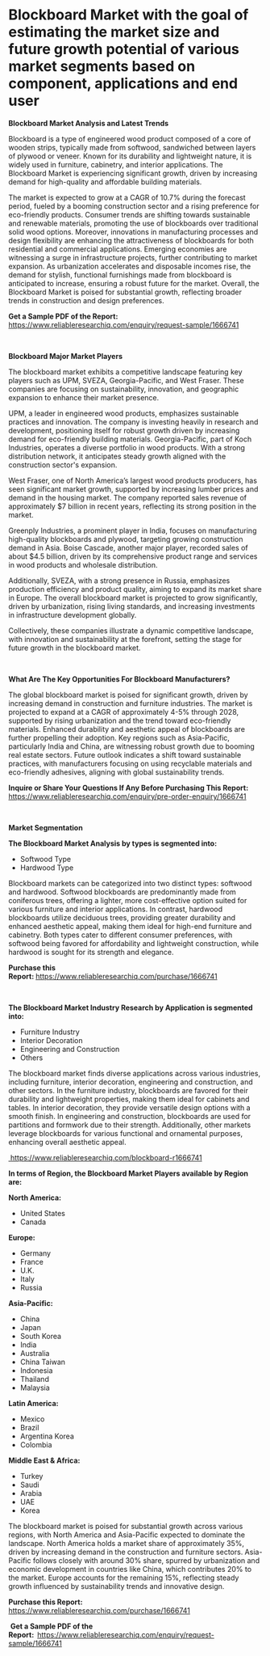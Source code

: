 <p><h1>Blockboard Market with the goal of estimating the market size and future growth potential of various market segments based on component, applications and end user</h1></p><p><strong>Blockboard Market Analysis and Latest Trends</strong></p>
<p><p>Blockboard is a type of engineered wood product composed of a core of wooden strips, typically made from softwood, sandwiched between layers of plywood or veneer. Known for its durability and lightweight nature, it is widely used in furniture, cabinetry, and interior applications. The Blockboard Market is experiencing significant growth, driven by increasing demand for high-quality and affordable building materials. </p><p>The market is expected to grow at a CAGR of 10.7% during the forecast period, fueled by a booming construction sector and a rising preference for eco-friendly products. Consumer trends are shifting towards sustainable and renewable materials, promoting the use of blockboards over traditional solid wood options. Moreover, innovations in manufacturing processes and design flexibility are enhancing the attractiveness of blockboards for both residential and commercial applications. Emerging economies are witnessing a surge in infrastructure projects, further contributing to market expansion. As urbanization accelerates and disposable incomes rise, the demand for stylish, functional furnishings made from blockboard is anticipated to increase, ensuring a robust future for the market. Overall, the Blockboard Market is poised for substantial growth, reflecting broader trends in construction and design preferences.</p></p>
<p><strong>Get a Sample PDF of the Report:&nbsp;</strong> <a href="https://www.reliableresearchiq.com/enquiry/request-sample/1666741?utm_campaign=120&utm_medium=2&utm_source=Github&utm_content=ia&utm_term=16042025&utm_id=blockboard">https://www.reliableresearchiq.com/enquiry/request-sample/1666741</a></p>
<p>&nbsp;</p>
<p><strong>Blockboard Major Market Players</strong></p>
<p><p>The blockboard market exhibits a competitive landscape featuring key players such as UPM, SVEZA, Georgia-Pacific, and West Fraser. These companies are focusing on sustainability, innovation, and geographic expansion to enhance their market presence.</p><p>UPM, a leader in engineered wood products, emphasizes sustainable practices and innovation. The company is investing heavily in research and development, positioning itself for robust growth driven by increasing demand for eco-friendly building materials. Georgia-Pacific, part of Koch Industries, operates a diverse portfolio in wood products. With a strong distribution network, it anticipates steady growth aligned with the construction sector's expansion.</p><p>West Fraser, one of North America’s largest wood products producers, has seen significant market growth, supported by increasing lumber prices and demand in the housing market. The company reported sales revenue of approximately $7 billion in recent years, reflecting its strong position in the market. </p><p>Greenply Industries, a prominent player in India, focuses on manufacturing high-quality blockboards and plywood, targeting growing construction demand in Asia. Boise Cascade, another major player, recorded sales of about $4.5 billion, driven by its comprehensive product range and services in wood products and wholesale distribution.</p><p>Additionally, SVEZA, with a strong presence in Russia, emphasizes production efficiency and product quality, aiming to expand its market share in Europe. The overall blockboard market is projected to grow significantly, driven by urbanization, rising living standards, and increasing investments in infrastructure development globally. </p><p>Collectively, these companies illustrate a dynamic competitive landscape, with innovation and sustainability at the forefront, setting the stage for future growth in the blockboard market.</p></p>
<p>&nbsp;</p>
<p><strong>What Are The Key Opportunities For Blockboard Manufacturers?</strong></p>
<p><p>The global blockboard market is poised for significant growth, driven by increasing demand in construction and furniture industries. The market is projected to expand at a CAGR of approximately 4-5% through 2028, supported by rising urbanization and the trend toward eco-friendly materials. Enhanced durability and aesthetic appeal of blockboards are further propelling their adoption. Key regions such as Asia-Pacific, particularly India and China, are witnessing robust growth due to booming real estate sectors. Future outlook indicates a shift toward sustainable practices, with manufacturers focusing on using recyclable materials and eco-friendly adhesives, aligning with global sustainability trends.</p></p>
<p><strong>Inquire or Share Your Questions If Any Before Purchasing This Report:</strong> <a href="https://www.reliableresearchiq.com/enquiry/pre-order-enquiry/1666741?utm_campaign=120&utm_medium=2&utm_source=Github&utm_content=ia&utm_term=16042025&utm_id=blockboard">https://www.reliableresearchiq.com/enquiry/pre-order-enquiry/1666741</a></p>
<p>&nbsp;</p>
<p><strong>Market Segmentation</strong></p>
<p><strong>The Blockboard Market Analysis by types is segmented into:</strong></p>
<p><ul><li>Softwood Type</li><li>Hardwood Type</li></ul></p>
<p><p>Blockboard markets can be categorized into two distinct types: softwood and hardwood. Softwood blockboards are predominantly made from coniferous trees, offering a lighter, more cost-effective option suited for various furniture and interior applications. In contrast, hardwood blockboards utilize deciduous trees, providing greater durability and enhanced aesthetic appeal, making them ideal for high-end furniture and cabinetry. Both types cater to different consumer preferences, with softwood being favored for affordability and lightweight construction, while hardwood is sought for its strength and elegance.</p></p>
<p><strong>Purchase this Report:&nbsp;</strong><a href="https://www.reliableresearchiq.com/purchase/1666741?utm_campaign=120&utm_medium=2&utm_source=Github&utm_content=ia&utm_term=16042025&utm_id=blockboard">https://www.reliableresearchiq.com/purchase/1666741</a></p>
<p>&nbsp;</p>
<p><strong>The Blockboard Market Industry Research by Application is segmented into:</strong></p>
<p><ul><li>Furniture Industry</li><li>Interior Decoration</li><li>Engineering and Construction</li><li>Others</li></ul></p>
<p><p>The blockboard market finds diverse applications across various industries, including furniture, interior decoration, engineering and construction, and other sectors. In the furniture industry, blockboards are favored for their durability and lightweight properties, making them ideal for cabinets and tables. In interior decoration, they provide versatile design options with a smooth finish. In engineering and construction, blockboards are used for partitions and formwork due to their strength. Additionally, other markets leverage blockboards for various functional and ornamental purposes, enhancing overall aesthetic appeal.</p></p>
<p><a href="https://www.reliableresearchiq.com/blockboard-r1666741?utm_campaign=120&utm_medium=2&utm_source=Github&utm_content=ia&utm_term=16042025&utm_id=blockboard">&nbsp;https://www.reliableresearchiq.com/blockboard-r1666741</a></p>
<p><strong>In terms of Region, the Blockboard Market Players available by Region are:</strong></p>
<p>
    <p> <strong> North America: </strong>
        <ul>
            <li>United States</li>
            <li>Canada</li>
        </ul>
        </p> 
    <p> <strong> Europe: </strong>
        <ul>
            <li>Germany</li>
            <li>France</li>
            <li>U.K.</li>
            <li>Italy</li>
            <li>Russia</li>
        </ul>
        </p> 
    <p> <strong> Asia-Pacific: </strong>
        <ul>
            <li>China</li>
            <li>Japan</li>
            <li>South Korea</li>
            <li>India</li>
            <li>Australia</li>
            <li>China Taiwan</li>
            <li>Indonesia</li>
            <li>Thailand</li>
            <li>Malaysia</li>
        </ul>
        </p> 
    <p> <strong> Latin America: </strong>
        <ul>
            <li>Mexico</li>
            <li>Brazil</li>
            <li>Argentina Korea</li>
            <li>Colombia</li>
        </ul>
        </p> 
    <p> <strong> Middle East & Africa: </strong>
        <ul>
            <li>Turkey</li>
            <li>Saudi</li>
            <li>Arabia</li>
            <li>UAE</li>
            <li>Korea</li>
        </ul>
    </p>
    </p>
<p><p>The blockboard market is poised for substantial growth across various regions, with North America and Asia-Pacific expected to dominate the landscape. North America holds a market share of approximately 35%, driven by increasing demand in the construction and furniture sectors. Asia-Pacific follows closely with around 30% share, spurred by urbanization and economic development in countries like China, which contributes 20% to the market. Europe accounts for the remaining 15%, reflecting steady growth influenced by sustainability trends and innovative design.</p></p>
<p><strong>Purchase this Report: </strong><a href="https://www.reliableresearchiq.com/purchase/1666741?utm_campaign=120&utm_medium=2&utm_source=Github&utm_content=ia&utm_term=16042025&utm_id=blockboard">https://www.reliableresearchiq.com/purchase/1666741</a></p>
<p>&nbsp;<strong>Get a Sample PDF of the Report:&nbsp;&nbsp;</strong><a href="https://www.reliableresearchiq.com/enquiry/request-sample/1666741?utm_campaign=120&utm_medium=2&utm_source=Github&utm_content=ia&utm_term=16042025&utm_id=blockboard">https://www.reliableresearchiq.com/enquiry/request-sample/1666741</a></p>
<p><strong></strong></p>
<p><p></p><p></p><p></p></p>